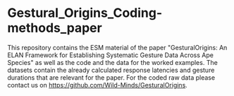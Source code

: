 # Gestural_Origins_Coding-methods_paper

This repository contains the ESM material of the paper "GesturalOrigins: An ELAN Framework for Establishing Systematic Gesture Data Across Ape Species" as well as the code and the data for the worked examples. The datasets contain the already calculated response latencies and gesture durations that are relevant for the paper. For the coded raw data please contact us on https://github.com/Wild-Minds/GesturalOrigins.
